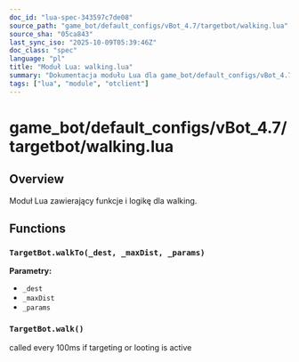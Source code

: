 ```yaml
---
doc_id: "lua-spec-343597c7de08"
source_path: "game_bot/default_configs/vBot_4.7/targetbot/walking.lua"
source_sha: "05ca843"
last_sync_iso: "2025-10-09T05:39:46Z"
doc_class: "spec"
language: "pl"
title: "Moduł Lua: walking.lua"
summary: "Dokumentacja modułu Lua dla game_bot/default_configs/vBot_4.7/targetbot/walking.lua"
tags: ["lua", "module", "otclient"]
---
```


# game_bot/default_configs/vBot_4.7/targetbot/walking.lua

## Overview

Moduł Lua zawierający funkcje i logikę dla walking.

## Functions

### `TargetBot.walkTo(_dest, _maxDist, _params)`

**Parametry:**

- `_dest`
- `_maxDist`
- `_params`

### `TargetBot.walk()`

called every 100ms if targeting or looting is active
